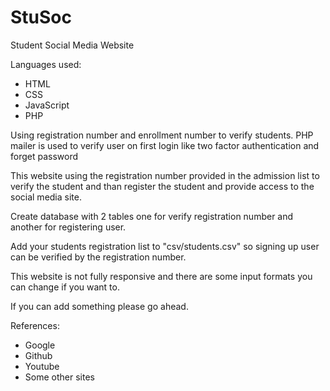 # StuSoc
 Student Social Media Website

Languages used: 
- HTML
- CSS
- JavaScript
- PHP

Using registration number and enrollment number to verify students.
PHP mailer is used to verify user on first login like two factor authentication and forget password

This website using the registration number provided in the admission list to verify the student and than register the student and provide access to the social media site.

Create database with 2 tables one for verify registration number and another for registering user.

Add your students registration list to "csv/students.csv" so signing up user can be verified by the registration number.

This website is not fully responsive and there are some input formats you can change if you want to.

If you can add something please go ahead.

References:
- Google
- Github
- Youtube
- Some other sites